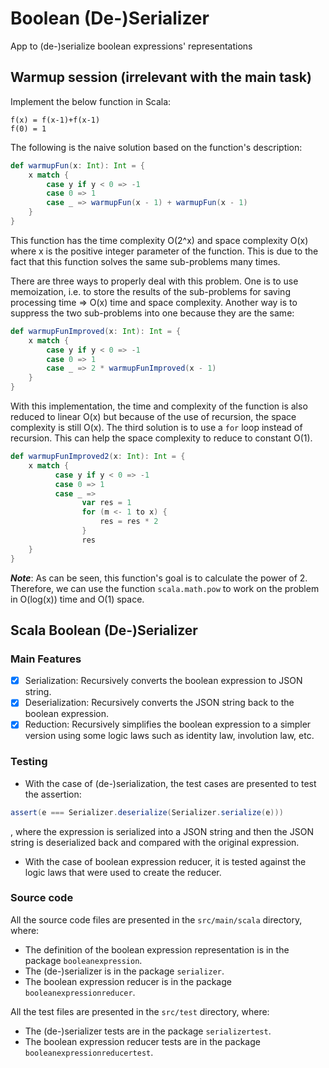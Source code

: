 # Boolean (De-)Serializer
App to (de-)serialize boolean expressions' representations

## Warmup session (irrelevant with the main task)
Implement the below function in Scala:
```
f(x) = f(x-1)+f(x-1)
f(0) = 1
```


The following is the naive solution based on the function's description:
```scala
def warmupFun(x: Int): Int = {
    x match {
        case y if y < 0 => -1
        case 0 => 1
        case _ => warmupFun(x - 1) + warmupFun(x - 1)
    }
}
```
This function has the time complexity O(2^x) and space complexity O(x) where x is the positive integer parameter of the function. This is due to the fact that this function solves the same sub-problems many times.

There are three ways to properly deal with this problem. One is to use memoization, i.e. to store the results of the sub-problems for saving processing time => O(x) time and space complexity. Another way is to suppress the two sub-problems into one because they are the same:

```scala
def warmupFunImproved(x: Int): Int = {
    x match {
        case y if y < 0 => -1
        case 0 => 1
        case _ => 2 * warmupFunImproved(x - 1)
    }
}
```
With this implementation, the time and complexity of the function is also reduced to linear O(x) but because of the use of recursion, the space complexity is still O(x). The third solution is to use a `for` loop instead of recursion. This can help the space complexity to reduce to constant O(1).

```scala
def warmupFunImproved2(x: Int): Int = {
    x match {
          case y if y < 0 => -1
          case 0 => 1
          case _ =>
                var res = 1
                for (m <- 1 to x) {
                    res = res * 2
                }
                res
    }
}
```

___Note___: As can be seen, this function's goal is to calculate the power of 2. Therefore, we can use the function `scala.math.pow` to work on the problem in O(log(x)) time and O(1) space.

## Scala Boolean (De-)Serializer
### Main Features
- [x] Serialization: Recursively converts the boolean expression to JSON string.
- [x] Deserialization: Recursively converts the JSON string back to the boolean expression.
- [x] Reduction: Recursively simplifies the boolean expression to a simpler version using some logic laws such as identity law, involution law, etc.
### Testing
- With the case of (de-)serialization, the test cases are presented to test the assertion:
```scala
assert(e === Serializer.deserialize(Serializer.serialize(e)))
```
, where the expression is serialized into a JSON string and then the JSON string is deserialized back and compared with the original expression.

- With the case of boolean expression reducer, it is tested against the logic laws that were used to create the reducer.
### Source code
All the source code files are presented in the `src/main/scala` directory, where:

- The definition of the boolean expression representation is in the package `booleanexpression`.
- The (de-)serializer is in the package `serializer`.
- The boolean expression reducer is in the package `booleanexpressionreducer`.

All the test files are presented in the `src/test` directory, where:

- The (de-)serializer tests are in the package `serializertest`.
- The boolean expression reducer tests are in the package `booleanexpressionreducertest`.